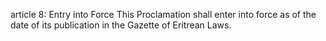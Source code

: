 article 8: Entry into Force 
This Proclamation shall enter into force as of the date of its publication in the Gazette of Eritrean Laws.
<ul>
</ul>